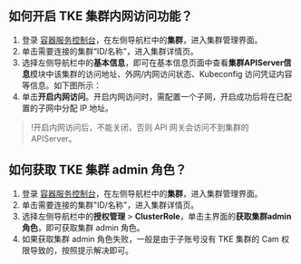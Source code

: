 ## 如何开启 TKE 集群内网访问功能？

1. 登录 [容器服务控制台](https://console.cloud.tencent.com/tke2)，在左侧导航栏中的**集群**，进入集群管理界面。
2. 单击需要连接的集群“ID/名称”，进入集群详情页。
3. 选择左侧导航栏中的**基本信息**，即可在基本信息页面中查看**集群APIServer信息**模块中该集群的访问地址、外网/内网访问状态、Kubeconfig 访问凭证内容等信息。如下图所示：   
4. 单击**开启内网访问**。开启内网访问时，需配置一个子网，开启成功后将在已配置的子网中分配 IP 地址。
>!开启内网访问后，不能关闭，否则 API 网关会访问不到集群的 APIServer。


## 如何获取 TKE 集群 admin 角色？

1. 登录 [容器服务控制台](https://console.cloud.tencent.com/tke2)，在左侧导航栏中的**集群**，进入集群管理界面。
2. 单击需要连接的集群"ID/名称"，进入集群详情页。
3. 选择左侧导航栏中的**授权管理** > **ClusterRole**，单击主界面的**获取集群admin角色**，即可获取集群 admin 角色。
4. 如果获取集群 admin 角色失败，一般是由于子账号没有 TKE 集群的 Cam 权限导致的，按照提示解决即可。
